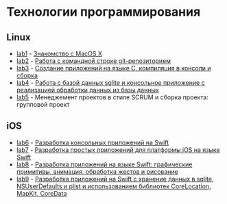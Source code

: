 # Технологии программирования

Linux
------
* [lab1](https://docs.google.com/document/d/1Z_AleInxmeKL98uRXnD6iFdQjHJ7fWM8bu4szvjsGRE) - [
Знакомство с MacOS X](https://drive.google.com/file/d/1tfk98GfIIygBT3f8Bl8g9nPIaeg--xsq/view?usp=sharing)
* [lab2](lab2) - [
Работа с командной строке git-репозиторием](https://drive.google.com/open?id=1HbiE-bdZlbBDLyfuGPb6lolROhXVBKUM)
* [lab3](lab3) - [
Создание приложений на языке С, компиляция в консоли и сборка](https://drive.google.com/open?id=1jguatJPU5UDuSq5fHAHpx5blAr6h-dZ6)
* [lab4](lab4) - [
Работа с базой данных sqlite и консольное приложение с реализацией обработки данных из базы данных](https://drive.google.com/open?id=1YowBfFKgpCa71MzG2K9MzDW-Nmp2R1oh)
* [lab5](lab5) - Менеджемент проектов в стиле SCRUM и сборка проекта: групповой проект


iOS
------
* [lab6](lab6) - [
Разработка консольных приложений на Swift](https://drive.google.com/open?id=17dODZmTZT-LD_lBdiJ0CLxJR8jFfirSm)
* [lab7](lab7) - [Разработка простых приложений для платформы iOS на языке Swift](https://drive.google.com/open?id=17dODZmTZT-LD_lBdiJ0CLxJR8jFfirSm)
* [lab8](lab8) - [Разработка приложений на языке Swift: графические примитивы, анимация, обработка жестов и рисование](https://drive.google.com/open?id=1CPhxZ-urIbyAwhLk6owAuCI0xBEkIgcc)
* [lab9](lab9) - [Разработка приложений на Swift с хранение данных в sqlite, NSUserDefaults и plist и использованием библиотек CoreLocation, MapKit, CoreData](https://drive.google.com/open?id=1SPgKV_hMMyMmYIsYdyubc2zERmv1FisO)


